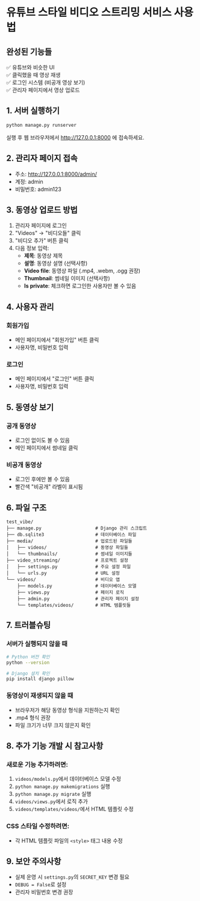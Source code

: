 # 유튜브 스타일 비디오 스트리밍 서비스 사용법

## 완성된 기능들
✅ 유튜브와 비슷한 UI  
✅ 클릭했을 때 영상 재생  
✅ 로그인 시스템 (비공개 영상 보기)  
✅ 관리자 페이지에서 영상 업로드  

## 1. 서버 실행하기

```bash
python manage.py runserver
```

실행 후 웹 브라우저에서 http://127.0.0.1:8000 에 접속하세요.

## 2. 관리자 페이지 접속

- 주소: http://127.0.0.1:8000/admin/
- 계정: admin
- 비밀번호: admin123

## 3. 동영상 업로드 방법

1. 관리자 페이지에 로그인
2. "Videos" → "비디오들" 클릭
3. "비디오 추가" 버튼 클릭
4. 다음 정보 입력:
   - **제목**: 동영상 제목
   - **설명**: 동영상 설명 (선택사항)
   - **Video file**: 동영상 파일 (.mp4, .webm, .ogg 권장)
   - **Thumbnail**: 썸네일 이미지 (선택사항)
   - **Is private**: 체크하면 로그인한 사용자만 볼 수 있음

## 4. 사용자 관리

### 회원가입
- 메인 페이지에서 "회원가입" 버튼 클릭
- 사용자명, 비밀번호 입력

### 로그인
- 메인 페이지에서 "로그인" 버튼 클릭
- 사용자명, 비밀번호 입력

## 5. 동영상 보기

### 공개 동영상
- 로그인 없이도 볼 수 있음
- 메인 페이지에서 썸네일 클릭

### 비공개 동영상
- 로그인 후에만 볼 수 있음
- 빨간색 "비공개" 라벨이 표시됨

## 6. 파일 구조

```
test_vibe/
├── manage.py                    # Django 관리 스크립트
├── db.sqlite3                   # 데이터베이스 파일
├── media/                       # 업로드된 파일들
│   ├── videos/                  # 동영상 파일들
│   └── thumbnails/              # 썸네일 이미지들
├── video_streaming/             # 프로젝트 설정
│   ├── settings.py              # 주요 설정 파일
│   └── urls.py                  # URL 설정
└── videos/                      # 비디오 앱
    ├── models.py                # 데이터베이스 모델
    ├── views.py                 # 페이지 로직
    ├── admin.py                 # 관리자 페이지 설정
    └── templates/videos/        # HTML 템플릿들
```

## 7. 트러블슈팅

### 서버가 실행되지 않을 때
```bash
# Python 버전 확인
python --version

# Django 설치 확인
pip install django pillow
```

### 동영상이 재생되지 않을 때
- 브라우저가 해당 동영상 형식을 지원하는지 확인
- .mp4 형식 권장
- 파일 크기가 너무 크지 않은지 확인

## 8. 추가 기능 개발 시 참고사항

### 새로운 기능 추가하려면:
1. `videos/models.py`에서 데이터베이스 모델 수정
2. `python manage.py makemigrations` 실행
3. `python manage.py migrate` 실행
4. `videos/views.py`에서 로직 추가
5. `videos/templates/videos/`에서 HTML 템플릿 수정

### CSS 스타일 수정하려면:
- 각 HTML 템플릿 파일의 `<style>` 태그 내용 수정

## 9. 보안 주의사항

- 실제 운영 시 `settings.py`의 `SECRET_KEY` 변경 필요
- `DEBUG = False`로 설정
- 관리자 비밀번호 변경 권장